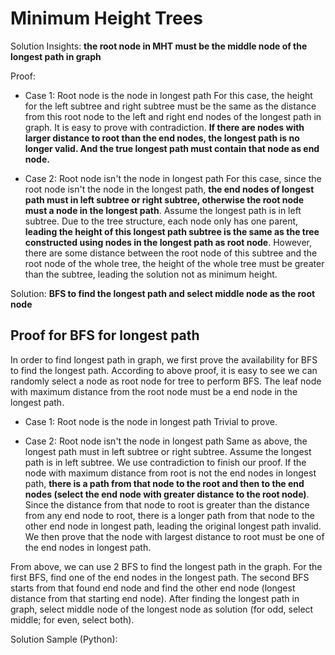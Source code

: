 # Minimum Height Trees

Solution Insights: **the root node in MHT must be the middle node of the longest path in graph**

Proof:
- Case 1: Root node is the node in longest path
For this case, the height for the left subtree and right subtree must be the same as the distance from this root node to the left and right end nodes of the longest path in graph. It is easy to prove with contradiction. **If there are nodes with larger distance to root than the end nodes, the longest path is no longer valid. And the true longest path must contain that node as end node.**

- Case 2: Root node isn't the node in longest path
For this case, since the root node isn't the node in the longest path, **the end nodes of longest path must in left subtree or right subtree, otherwise the root node must a node in the longest path**. Assume the longest path is in left subtree. Due to the tree structure, each node only has one parent, **leading the height of this longest path subtree is the same as the tree constructed using nodes in the longest path as root node**. However, there are some distance between the root node of this subtree and the root node of the whole tree, the height of the whole tree must be greater than the subtree, leading the solution not as minimum height.

Solution: **BFS to find the longest path and select middle node as the root node**

## Proof for BFS for longest path

In order to find longest path in graph, we first prove the availability for BFS to find the longest path. According to above proof, it is easy to see we can randomly select a node as root node for tree to perform BFS. The leaf node with maximum distance from the root node must be a end node in the longest path.

- Case 1: Root node is the node in longest path
Trivial to prove.

- Case 2: Root node isn't the node in longest path
Same as above, the longest path must in left subtree or right subtree. Assume the longest path is in left subtree. We use contradiction to finish our proof. If the node with maximum distance from root is not the end nodes in longest path, **there is a path from that node to the root and then to the end nodes (select the end node with greater distance to the root node)**. Since the distance from that node to root is greater than the distance from any end node to root, there is a longer path from that node to the other end node in longest path, leading the original longest path invalid. We then prove that the node with largest distance to root must be one of the end nodes in longest path.

From above, we can use 2 BFS to find the longest path in the graph. For the first BFS, find one of the end nodes in the longest path. The second BFS starts from that found end node and find the other end node (longest distance from that starting end node). After finding the longest path in graph, select middle node of the longest node as solution (for odd, select middle; for even, select both).


Solution Sample (Python):
```


```